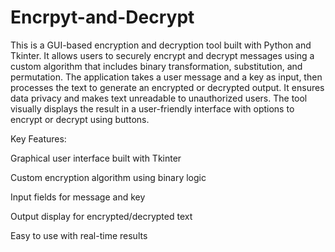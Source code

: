 # Encrpyt-and-Decrypt
This is a GUI-based encryption and decryption tool built with Python and Tkinter. It allows users to securely encrypt and decrypt messages using a custom algorithm that includes binary transformation, substitution, and permutation. The application takes a user message and a key as input, then processes the text to generate an encrypted or decrypted output. It ensures data privacy and makes text unreadable to unauthorized users. The tool visually displays the result in a user-friendly interface with options to encrypt or decrypt using buttons.

Key Features:

Graphical user interface built with Tkinter

Custom encryption algorithm using binary logic

Input fields for message and key

Output display for encrypted/decrypted text

Easy to use with real-time results

